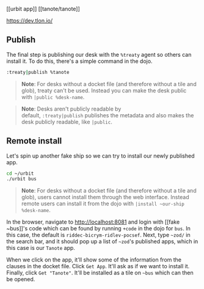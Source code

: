 [[urbit app]] [[tanote/tanote]]

https://dev.tlon.io/

## Publish

The final step is publishing our desk with the `%treaty` agent so others can install it.  To do this, there's a simple command in the dojo.

```bash
:treaty|publish %tanote
```

> **Note**: For desks without a docket file (and therefore without a tile and glob), treaty can't be used.  Instead you can make the desk public with `|public %desk-name`.

> **Note**: Desks aren't publicly readable by default, `:treaty|publish` publishes the metadata and also makes the desk publicly readable, like `|public`.

## Remote install

Let's spin up another fake ship so we can try to install our newly published app.

```bash
cd ~/urbit
./urbit bus
```

> **Note**: For desks without a docket file (and therefore without a tile and glob), users cannot install them through the web interface.  Instead remote users can install it from the dojo with `|install ~our-ship %desk-name`.

In the browser, navigate to [http://localhost:8081](http://localhost:8081/) and login with [[fake ~bus]]'s code which can be found by running `+code` in the dojo for `bus`.  In this case, the default is `riddec-bicrym-ridlev-pocsef`.  Next, type `~zod/` in the search bar, and it should pop up a list of `~zod`'s published apps, which in this case is our `Tanote` app.

When we click on the app, it'll show some of the information from the clauses in the docket file.  Click `Get App`.  It'll ask as if we want to install it.  Finally, click `Get "Tanote"`.  It'll be installed as a tile on `~bus` which can then be opened.

